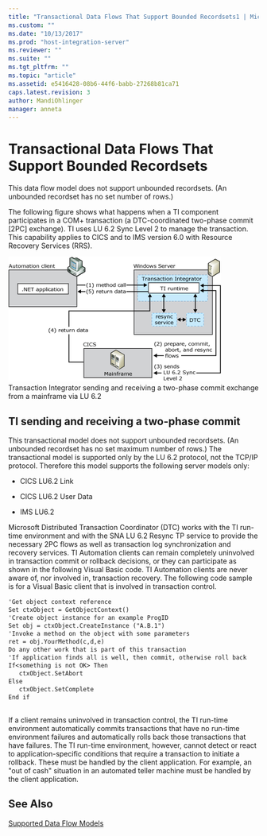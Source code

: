 ```yaml
---
title: "Transactional Data Flows That Support Bounded Recordsets1 | Microsoft Docs"
ms.custom: ""
ms.date: "10/13/2017"
ms.prod: "host-integration-server"
ms.reviewer: ""
ms.suite: ""
ms.tgt_pltfrm: ""
ms.topic: "article"
ms.assetid: e5416428-08b6-44f6-babb-27268b81ca71
caps.latest.revision: 3
author: MandiOhlinger
manager: anneta
---
```

# Transactional Data Flows That Support Bounded Recordsets
This data flow model does not support unbounded recordsets. (An unbounded recordset has no set number of rows.)  
  
 The following figure shows what happens when a TI component participates in a COM+ transaction (a DTC-coordinated two-phase commit [2PC] exchange). TI uses LU 6.2 Sync Level 2 to manage the transaction. This capability applies to CICS and to IMS version 6.0 with Resource Recovery Services (RRS).  
  
 ![](../core/media/his-ti04.gif "his_ti04")  
Transaction Integrator sending and receiving a two-phase commit exchange from a mainframe via LU 6.2  
  
## TI sending and receiving a two-phase commit  
 This transactional model does not support unbounded recordsets. (An unbounded recordset has no set maximum number of rows.) The transactional model is supported only by the LU 6.2 protocol, not the TCP/IP protocol. Therefore this model supports the following server models only:  
  
-   CICS LU6.2 Link  
  
-   CICS LU6.2 User Data  
  
-   IMS LU6.2  
  
 Microsoft Distributed Transaction Coordinator (DTC) works with the TI run-time environment and with the SNA LU 6.2 Resync TP service to provide the necessary 2PC flows as well as transaction log synchronization and recovery services. TI Automation clients can remain completely uninvolved in transaction commit or rollback decisions, or they can participate as shown in the following Visual Basic code. TI Automation clients are never aware of, nor involved in, transaction recovery. The following code sample is for a Visual Basic client that is involved in transaction control.  
  
```  
'Get object context reference  
Set ctxObject = GetObjectContext()  
'Create object instance for an example ProgID  
Set obj = ctxObject.CreateInstance ("A.B.1")  
'Invoke a method on the object with some parameters  
ret = obj.YourMethod(c,d,e)  
Do any other work that is part of this transaction  
'If application finds all is well, then commit, otherwise roll back  
If<something is not OK> Then  
   ctxObject.SetAbort  
Else  
   ctxObject.SetComplete  
End if  
  
```  
  
 If a client remains uninvolved in transaction control, the TI run-time environment automatically commits transactions that have no run-time environment failures and automatically rolls back those transactions that have failures. The TI run-time environment, however, cannot detect or react to application-specific conditions that require a transaction to initiate a rollback. These must be handled by the client application. For example, an "out of cash" situation in an automated teller machine must be handled by the client application.  
  
## See Also  
 [Supported Data Flow Models](../core/supported-data-flow-models.md)